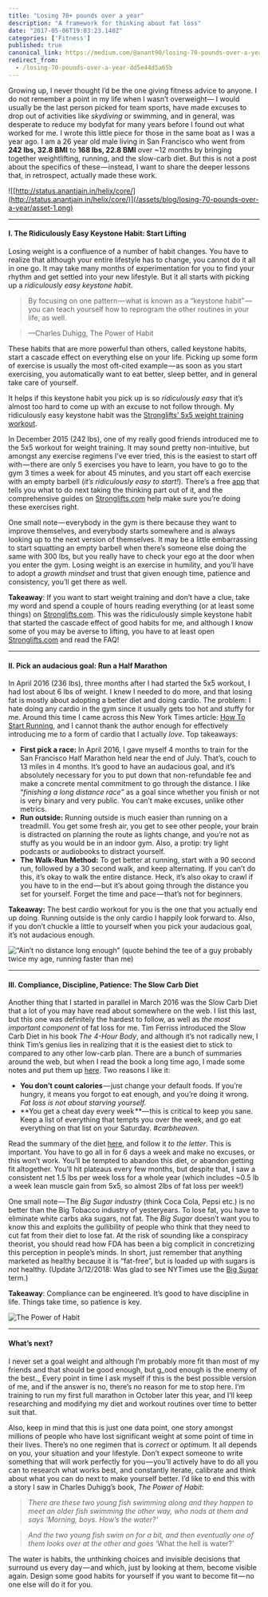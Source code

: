 ```yaml
---
title: "Losing 70+ pounds over a year"
description: "A framework for thinking about fat loss"
date: "2017-05-06T19:03:23.140Z"
categories: ['Fitness']
published: true
canonical_link: https://medium.com/@anant90/losing-70-pounds-over-a-year-dd5e44d5a65b
redirect_from:
  - /losing-70-pounds-over-a-year-dd5e44d5a65b
---
```


Growing up, I never thought I’d be the one giving fitness advice to anyone. I do not remember a point in my life when I wasn’t overweight— I would usually be the last person picked for team sports, have made excuses to drop out of activities like _skydiving_ or swimming, and in general, was desperate to reduce my bodyfat for many years before I found out what worked for me. I wrote this little piece for those in the same boat as I was a year ago. I am a 26 year old male living in San Francisco who went from **242 lbs, 32.8 BMI** to **168 lbs, 22.8 BMI** over ~12 months by bringing together weightlifting, running, and the slow-carb diet. But this is not a post about the specifics of these — instead, I want to share the deeper lessons that, in retrospect, actually made these work.

![[http://status.anantjain.in/helix/core/](http://status.anantjain.in/helix/core/)](/assets/blog/losing-70-pounds-over-a-year/asset-1.png)

---

#### I. The Ridiculously Easy Keystone Habit: Start Lifting

Losing weight is a confluence of a number of habit changes. You have to realize that although your entire lifestyle has to change, you cannot do it all in one go. It may take many months of experimentation for you to find your rhythm and get settled into your new lifestyle. But it all starts with picking up a _ridiculously easy keystone habit_.

> By focusing on one pattern — what is known as a “keystone habit” — you can teach yourself how to reprogram the other routines in your life, as well.

> —Charles Duhigg, The Power of Habit

These habits that are more powerful than others, called keystone habits, start a cascade effect on everything else on your life. Picking up some form of exercise is usually the most oft-cited example — as soon as you start exercising, you automatically want to eat better, sleep better, and in general take care of yourself.

It helps if this keystone habit you pick up is so _ridiculously easy_ that it’s almost too hard to come up with an excuse to not follow through. My ridiculously easy keystone habit was the [Stronglifts’ 5x5 weight training workout](https://stronglifts.com/5x5/).

In December 2015 (242 lbs), one of my really good friends introduced me to the 5x5 workout for weight training. It may sound pretty non-intuitive, but amongst any exercise regimens I’ve ever tried, this is the easiest to start off with — there are only 5 exercises you have to learn, you have to go to the gym 3 times a week for about 45 minutes, and you start off each exercise with an empty barbell (_it’s ridiculously easy to start!_). There’s a free [app](https://stronglifts.com/apps/) that tells you what to do next taking the thinking part out of it, and the comprehensive guides on [Stronglifts.com](https://stronglifts.com/) help make sure you’re doing these exercises right.

One small note — everybody in the gym is there because they want to improve themselves, and everybody starts somewhere and is always looking up to the next version of themselves. It may be a little embarrassing to start squatting an empty barbell when there’s someone else doing the same with 300 lbs, but you really have to check your ego at the door when you enter the gym. Losing weight is an exercise in humility, and you’ll have to adopt a _growth mindset_ and trust that given enough time, patience and consistency, you’ll get there as well.

**Takeaway**: If you want to start weight training and don’t have a clue, take my word and spend a couple of hours reading everything (or at least some things) on [Stronglifts.com](https://stronglifts.com/5x5/). This was the ridiculously simple keystone habit that started the cascade effect of good habits for me, and although I know some of you may be averse to lifting, you have to at least open [Stronglifts.com](https://stronglifts.com/5x5/) and read the FAQ!

---

#### II. Pick an audacious goal: Run a Half Marathon

In April 2016 (236 lbs), three months after I had started the 5x5 workout, I had lost about 6 lbs of weight. I knew I needed to do more, and that losing fat is mostly about adopting a better diet and doing cardio. The problem: I hate doing any cardio in the gym since it usually gets too hot and stuffy for me. Around this time I came across this New York Times article: [How To Start Running](https://www.nytimes.com/well/guides/how-to-start-running), and I cannot thank the author enough for effectively introducing me to a form of cardio that I actually _love._ Top takeaways:

-   **First pick a race:** In April 2016, I gave myself 4 months to train for the San Francisco Half Marathon held near the end of July. That’s, couch to 13 miles in 4 months. It’s good to have an audacious goal, and it’s absolutely necessary for you to put down that non-refundable fee and make a concrete mental commitment to go through the distance. I like “_finishing a long distance race”_ as a goal since whether you finish or not is very binary and very public. You can’t make excuses, unlike other metrics.
-   **Run outside:** Running outside is much easier than running on a treadmill. You get some fresh air, you get to see other people, your brain is distracted on planning the route as lights change, and you’re not as stuffy as you would be in an indoor gym. Also, a protip: try light podcasts or audiobooks to distract yourself.
-   **The Walk-Run Method:** To get better at running, start with a 90 second run, followed by a 30 second walk, and keep alternating. If you can’t do this, it’s okay to walk the entire distance. Heck, it’s also okay to crawl if you have to in the end — but it’s about going through the distance you set for yourself. Forget the time and pace — that’s not for beginners.

**Takeaway:** The best cardio workout for you is the one that you actually end up doing. Running outside is the only cardio I happily look forward to. Also, if you don’t chuckle a little to yourself when you pick your audacious goal, it’s not audacious enough.

![**“Ain’t no distance long enough”** (quote behind the tee of a guy probably twice my age, running faster than me)](/assets/blog/losing-70-pounds-over-a-year/asset-2.gif)

---

#### III. Compliance, Discipline, Patience: The Slow Carb Diet

Another thing that I started in parallel in March 2016 was the Slow Carb Diet that a lot of you may have read about somewhere on the web. I list this last, but this one was definitely the hardest to follow, as well as _the most important component_ of fat loss for me. Tim Ferriss introduced the Slow Carb Diet in his book _The 4-Hour Body_, and although it’s not radically new, I think Tim’s genius lies in realizing that it is the easiest diet to stick to compared to any other low-carb plan. There are a bunch of summaries around the web, but when I read the book a long time ago, I made some notes and put them up [here](https://www.commonlounge.com/discussion/62384879d50b4a8b80bf5c729323f753/main). Two reasons I like it:

-   **You don’t count calories** — just change your default foods. If you’re hungry, it means you forgot to eat enough, and you’re doing it wrong. _Fat loss is not about starving yourself._
-   **You get a cheat day every week **— this is critical to keep you sane. Keep a list of everything that tempts you over the week, and go eat everything on that list on your Saturday. _#carbheaven._

Read the summary of the diet [here](https://anantjain.dev/the-slow-carb-diet-cb6950a2ca8), and follow it _to the letter_. This is important. You have to go all in for 6 days a week and make no excuses, or this won’t work. You’ll be tempted to abandon this diet, or abandon getting fit altogether. You’ll hit plateaus every few months, but despite that, I saw a consistent net 1.5 lbs per week loss for a whole year (which includes ~0.5 lb a week lean muscle gain from 5x5, so almost 2lbs of fat loss per week!)

One small note — The _Big Sugar industry_ (think Coca Cola, Pepsi etc.) is no better than the Big Tobacco industry of yesteryears. To lose fat, you have to eliminate white carbs aka sugars, not fat. The _Big Sugar_ doesn’t want you to know this and exploits the gullibility of people who think that they need to cut fat from their diet to lose fat. At the risk of sounding like a conspiracy theorist, you should read how FDA has been a big complicit in concretizing this perception in people’s minds. In short, just remember that anything marketed as healthy because it is “fat-free”, but is loaded up with sugars is _not_ healthy. (Update 3/12/2018: Was glad to see NYTimes use the [Big Sugar](https://www.nytimes.com/2018/03/11/opinion/sugar-industry-health.html) term.)

**Takeaway**: Compliance can be engineered. It’s good to have discipline in life. Things take time, so patience is key.

![The Power of Habit](/assets/blog/losing-70-pounds-over-a-year/asset-3.jpeg)

---

#### What’s next?

I never set a goal weight and although I’m probably more fit than most of my friends and that should be good enough, but g_ood enough is the enemy of the best._ Every point in time I ask myself if this is the best possible version of me, and if the answer is no, there’s no reason for me to stop here. I’m training to run my first full marathon in October later this year, and I’ll keep researching and modifying my diet and workout routines over time to better suit that.

Also, keep in mind that this is just one data point, one story amongst millions of people who have lost significant weight at some point of time in their lives. There’s no one regimen that is _correct_ or _optimum._ It all depends on you, your situation and your lifestyle. Don’t expect someone to write something that will work perfectly for you — you’ll actively have to do all you can to research what works best, and constantly iterate, calibrate and think about what you can do next to make yourself better. I’d like to end this with a story I saw in Charles Duhigg’s book, _The Power of Habit_:

> _There are these two young fish swimming along and they happen to meet an older fish swimming the other way, who nods at them and says ‘Morning, boys. How’s the water?’_

> _And the two young fish swim on for a bit, and then eventually one of them looks over at the other and goes_ ‘What the hell is water?’

The water is habits, the unthinking choices and invisible decisions that surround us every day — and which, just by looking at them, become visible again. Design some good habits for yourself if you want to become fit — no one else will do it for you.

